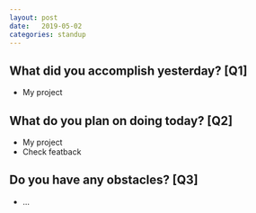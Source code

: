 ```yaml
---
layout:	post
date:	2019-05-02
categories:	standup
---
```

## What did you accomplish yesterday? [Q1]

- My project

## What do you plan on doing today? [Q2]

- My project
- Check featback

## Do you have any obstacles? [Q3]

- ...